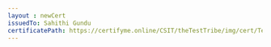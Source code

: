 ```yaml
--- 
layout : newCert 
issuedTo: Sahithi Gundu
certificatePath: https://certifyme.online/CSIT/theTestTribe/img/cert/TestFlix/SahithiGundu_72fe7.png
--- 
```

